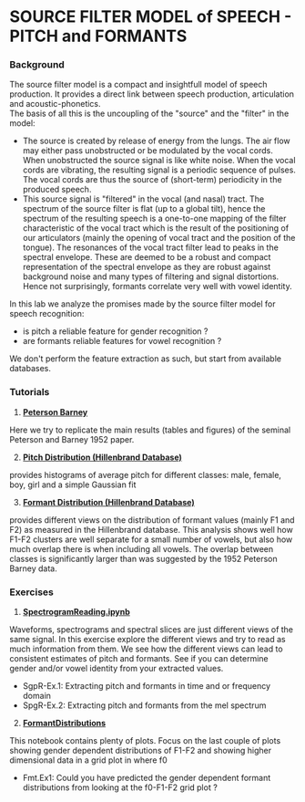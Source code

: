 #  SOURCE FILTER MODEL of SPEECH - PITCH and FORMANTS


### Background

The source filter model is a compact and insightfull model of speech production.
It provides a direct link between speech production, articulation and acoustic-phonetics.  
The basis of all this is the uncoupling of the "source" and the "filter" in the model:
- The source is created by release of energy from the lungs.   The air flow may either pass unobstructed or be modulated by the vocal cords.  When unobstructed the source signal is like white noise.  When the vocal cords are vibrating, the resulting signal is a periodic sequence of pulses.
The vocal cords are thus the source of (short-term) periodicity in the produced speech.
- This source signal is "filtered" in the vocal (and nasal) tract.   The spectrum of the source filter is flat (up to a global tilt), hence the spectrum of the resulting speech is a one-to-one mapping of the filter characteristic of the vocal tract which is the result of the positioning of our articulators (mainly the opening of vocal tract and the position of the tongue). The resonances of the vocal tract filter lead to peaks in the spectral envelope.  These are deemed to be a robust and compact representation of the spectral envelope as they are robust against background noise and many types of filtering and signal distortions.
Hence not surprisingly, formants correlate very well with vowel identity.

In this lab we analyze the promises made by the source filter model for speech recognition:   
- is pitch a reliable feature for gender recognition ?
- are formants reliable features for vowel recognition ?

We don't perform the feature extraction as such, but start from available databases.


### Tutorials

1. **[Peterson Barney](https://compi1234.github.io/spchlab/HTML/PetersonBarney.html)** 

Here we try to replicate the main results (tables and figures) of the seminal Peterson and Barney 1952 paper.

2. **[Pitch Distribution (Hillenbrand Database)](https://compi1234.github.io/spchlab/HTML/PitchDistributions.html)**

provides histograms of average pitch for different classes: male, female, boy, girl and a simple Gaussian fit

3. **[Formant Distribution (Hillenbrand Database)](https://compi1234.github.io/spchlab/HTML/FormantDistributions.html)**

provides different views on the distribution of formant values (mainly F1 and F2) as measured in the Hillenbrand database.
This analysis shows well how F1-F2 clusters are well separate for a small number of vowels, but also how much overlap there is when including all vowels.
The overlap between classes is significantly larger than was suggested by the 1952 Peterson Barney data.


### Exercises


1. **[SpectrogramReading.ipynb](SpectrogramReading.ipynb)**

Waveforms, spectrograms and spectral slices are just different views of the same signal.   In this exercise explore the different views and try to read as much information from them.
We see how the different views can lead to consistent estimates of pitch and formants.
See if you can determine gender and/or vowel identity from your extracted values.

+ SgpR-Ex.1: Extracting pitch and formants in time and or frequency domain
+ SpgR-Ex.2: Extracting pitch and formants from the mel spectrum


2. **[FormantDistributions](FormantDistributions.ipynb)**

This notebook contains plenty of plots.  Focus on the last couple of plots showing gender dependent distributions of F1-F2 and showing higher dimensional data
in a grid plot in where f0

+ Fmt.Ex1: Could you have predicted the gender dependent formant distributions from looking at the f0-F1-F2 grid plot ?


